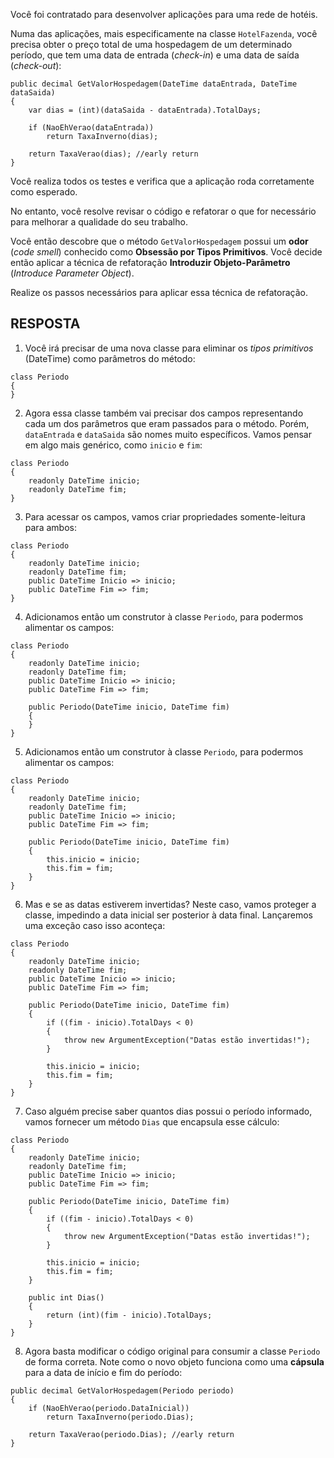 ﻿Você foi contratado para desenvolver aplicações para uma rede de hotéis.

Numa das aplicações, mais especificamente na classe `HotelFazenda`,
você precisa obter o preço total de uma hospedagem de um determinado período,
que tem uma data de entrada (*check-in*) e uma data de saída (*check-out*):

```
public decimal GetValorHospedagem(DateTime dataEntrada, DateTime dataSaida)
{
    var dias = (int)(dataSaida - dataEntrada).TotalDays;

    if (NaoEhVerao(dataEntrada))
        return TaxaInverno(dias);

    return TaxaVerao(dias); //early return
}
```

Você realiza todos os testes e verifica que a aplicação roda corretamente como esperado.

No entanto, você resolve revisar o código e refatorar o que for necessário para melhorar
a qualidade do seu trabalho.

Você então descobre que o método `GetValorHospedagem` possui um **odor** (*code smell*)
conhecido como **Obsessão por Tipos Primitivos**. Você decide então aplicar a técnica de
refatoração **Introduzir Objeto-Parâmetro** (*Introduce Parameter Object*).

Realize os passos necessários para aplicar essa técnica de refatoração.

## RESPOSTA

1) Você irá precisar de uma nova classe para eliminar os *tipos primitivos* (DateTime) como parâmetros do método:

```
class Periodo
{
}
```

2) Agora essa classe também vai precisar dos campos representando cada um dos parâmetros que eram passados para o método. Porém, `dataEntrada` e `dataSaida` são nomes muito específicos. Vamos pensar em algo mais genérico, como `inicio` e `fim`:

```
class Periodo
{
    readonly DateTime inicio;
    readonly DateTime fim;
}
```

3) Para acessar os campos, vamos criar propriedades somente-leitura para ambos:

```
class Periodo
{
    readonly DateTime inicio;
    readonly DateTime fim;
    public DateTime Inicio => inicio;
    public DateTime Fim => fim;
}
```

4) Adicionamos então um construtor à classe `Periodo`, para podermos alimentar os campos:

```
class Periodo
{
    readonly DateTime inicio;
    readonly DateTime fim;
    public DateTime Inicio => inicio;
    public DateTime Fim => fim;

    public Periodo(DateTime inicio, DateTime fim)
    {
    }
}
```

5) Adicionamos então um construtor à classe `Periodo`, para podermos alimentar os campos:

```
class Periodo
{
    readonly DateTime inicio;
    readonly DateTime fim;
    public DateTime Inicio => inicio;
    public DateTime Fim => fim;

    public Periodo(DateTime inicio, DateTime fim)
    {
        this.inicio = inicio;
        this.fim = fim;
    }
}
```

6) Mas e se as datas estiverem invertidas? Neste caso, vamos proteger a classe, impedindo a data inicial ser posterior à data final. Lançaremos uma exceção caso isso aconteça:

```
class Periodo
{
    readonly DateTime inicio;
    readonly DateTime fim;
    public DateTime Inicio => inicio;
    public DateTime Fim => fim;

    public Periodo(DateTime inicio, DateTime fim)
    {
        if ((fim - inicio).TotalDays < 0)
        {
            throw new ArgumentException("Datas estão invertidas!");
        }

        this.inicio = inicio;
        this.fim = fim;
    }
}
```

7) Caso alguém precise saber quantos dias possui o período informado, vamos fornecer um método `Dias` que encapsula esse cálculo:

```
class Periodo
{
    readonly DateTime inicio;
    readonly DateTime fim;
    public DateTime Inicio => inicio;
    public DateTime Fim => fim;

    public Periodo(DateTime inicio, DateTime fim)
    {
        if ((fim - inicio).TotalDays < 0)
        {
            throw new ArgumentException("Datas estão invertidas!");
        }

        this.inicio = inicio;
        this.fim = fim;
    }

    public int Dias()
    {
        return (int)(fim - inicio).TotalDays;
    }
}
```

8) Agora basta modificar o código original para consumir a classe `Periodo` de forma correta. Note como o novo objeto funciona como uma **cápsula** para a data de início e fim do período:

```
public decimal GetValorHospedagem(Periodo periodo)
{
    if (NaoEhVerao(periodo.DataInicial))
        return TaxaInverno(periodo.Dias);

    return TaxaVerao(periodo.Dias); //early return
}
```
